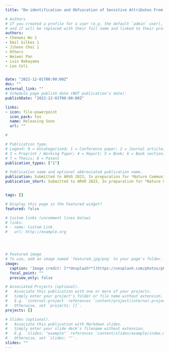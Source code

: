 ```yaml
---
title: "De-identification and Obfuscation of Sensitive Attributes From Retinal Scans"

# Authors
# If you created a profile for a user (e.g. the default `admin` user), write the username (folder name) here 
# and it will be replaced with their full name and linked to their profile.
authors:
- Chenwei Wu 1
- Emil Gilkes 1
- Jiheon Choi 1
- Others
- Weiwei Pan
- Luis Nakayama
- Leo Celi


date: "2022-12-01T00:00:00Z"
doi: ""
external_link: ""
# Schedule page publish date (NOT publication's date).
publishDate: "2022-12-01T00:00:00Z"

links:
- icon: file-powerpoint
  icon_pack: fas
  name: Releasing Soon
  url: ""

#

# Publication type.
# Legend: 0 = Uncategorized; 1 = Conference paper; 2 = Journal article;
# 3 = Preprint / Working Paper; 4 = Report; 5 = Book; 6 = Book section;
# 7 = Thesis; 8 = Patent
publication_types: ["1"]

# Publication name and optional abbreviated publication name.
publication: Submitted to ARVO 2023, In preparation for *Nature Communications*
publication_short: Submitted to ARVO 2023, In preparation for *Nature Communications*


tags: []

# Display this page in the Featured widget?
featured: false

# Custom links (uncomment lines below)
# links:
# - name: Custom Link
#   url: http://example.org




# Featured image
# To use, add an image named `featured.jpg/png` to your page's folder. 
image:
  caption: 'Image credit: [**Unsplash**](https://unsplash.com/photos/pLCdAaMFLTE)'
  focal_point: ""
  preview_only: false

# Associated Projects (optional).
#   Associate this publication with one or more of your projects.
#   Simply enter your project's folder or file name without extension.
#   E.g. `internal-project` references `content/project/internal-project/index.md`.
#   Otherwise, set `projects: []`.
projects: []

# Slides (optional).
#   Associate this publication with Markdown slides.
#   Simply enter your slide deck's filename without extension.
#   E.g. `slides: "example"` references `content/slides/example/index.md`.
#   Otherwise, set `slides: ""`.
slides: ""
---
```


